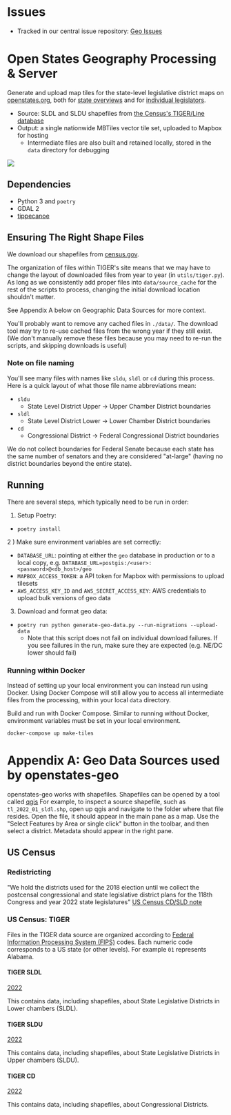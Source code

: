 # Issues

- Tracked in our central issue repository: [Geo Issues](https://github.com/openstates/issues/labels/component%3Ageo)

# Open States Geography Processing & Server

Generate and upload map tiles for the state-level legislative district maps on [openstates.org](https://openstates.org/), both for [state overviews](https://openstates.org/ca/) and for [individual legislators](https://openstates.org/person/tim-ashe-4mV4UFZqI2WsxsnYXLM8Vb/).

- Source: SLDL and SLDU shapefiles from [the Census's TIGER/Line database](https://www.census.gov/geo/maps-data/data/tiger-line.html)
- Output: a single nationwide MBTiles vector tile set, uploaded to Mapbox for hosting
  - Intermediate files are also built and retained locally, stored in the `data` directory for debugging

![](tileset-screenshot.png)

## Dependencies

- Python 3 and `poetry`
- GDAL 2
- [tippecanoe](https://github.com/felt/tippecanoe)

## Ensuring The Right Shape Files

We download our shapefiles from [census.gov](https://www2.census.gov/geo/tiger).

The organization of files within TIGER's site means that we may have to change the layout of downloaded files from year to year (in `utils/tiger.py`). As long as we consistently add proper files into `data/source_cache` for the rest of the scripts to process, changing the initial download location shouldn't matter.

See Appendix A below on Geographic Data Sources for more context.

You'll probably want to remove any cached files in `./data/`. The download tool may try to re-use cached files from the wrong year if they still exist. (We don't manually remove these files because you may need to re-run the scripts, and skipping downloads is useful)

### Note on file naming

You'll see many files with names like `sldu`, `sldl` or `cd` during this process. Here is a quick layout of what those file name abbreviations mean:

- `sldu`
  - State Level District Upper -> Upper Chamber District boundaries
- `sldl`
  - State Level District Lower -> Lower Chamber District boundaries
- `cd`
  - Congressional District -> Federal Congressional District boundaries

We do not collect boundaries for Federal Senate because each state has the same number of senators and they are considered "at-large" (having no district boundaries beyond the entire state).

## Running

There are several steps, which typically need to be run in order:

1) Setup Poetry:

  - `poetry install`

2 ) Make sure environment variables are set correctly:

  - `DATABASE_URL`: pointing at either the `geo` database in production or to a local copy, e.g. `DATABASE_URL=postgis:/<user>:<password>@<db_host>/geo`
  - `MAPBOX_ACCESS_TOKEN`: a API token for Mapbox with permissions to upload tilesets
  - `AWS_ACCESS_KEY_ID` and `AWS_SECRET_ACCESS_KEY`: AWS credentials to upload bulk versions of geo data

3) Download and format geo data:

  - `poetry run python generate-geo-data.py --run-migrations --upload-data`
    - Note that this script does not fail on individual download failures. If you see failures in the run, make sure they are expected (e.g. NE/DC lower should fail)

### Running within Docker

Instead of setting up your local environment you can instead run using Docker. Using Docker Compose will still allow you to access all intermediate files from the processing, within your local `data` directory.

Build and run with Docker Compose. Similar to running without Docker, environment variables must be set in your local environment.

```
docker-compose up make-tiles
```

# Appendix A: Geo Data Sources used by openstates-geo

openstates-geo works with shapefiles. Shapefiles can be opened by a tool called [qgis](https://www.qgis.org/en/site/)
For example, to inspect a source shapefile, such as `tl_2022_01_sldl.shp`, open up qgis and navigate to the folder where
that file resides. Open the file, it should appear in the main pane as a map. Use the "Select Features by Area or single click"
button in the toolbar, and then select a district. Metadata should appear in the right pane.

## US Census


### Redistricting

"We hold the districts used for the 2018 election until we collect the postcensal congressional and state legislative district plans
for the 118th Congress and year 2022 state legislatures" [US Census CD/SLD note](https://www.census.gov/programs-surveys/geography/technical-documentation/user-note/cd-sld-note.html)

### US Census: TIGER

Files in the TIGER data source are organized according to
[Federal Information Processing System (FIPS)](https://transition.fcc.gov/oet/info/maps/census/fips/fips.txt) codes.
Each numeric code corresponds to a US state (or other levels). For example `01` represents Alabama.

#### TIGER SLDL

[2022](https://www2.census.gov/geo/tiger/TIGER2022/SLDL/)

This contains data, including shapefiles, about State Legislative Districts in Lower chambers (SLDL).

#### TIGER SLDU

[2022](https://www2.census.gov/geo/tiger/TIGER2022/SLDU/)

This contains data, including shapefiles, about State Legislative Districts in Upper chambers (SLDU).

#### TIGER CD

[2022](https://www2.census.gov/geo/tiger/TIGER2022/CD/)

This contains data, including shapefiles, about Congressional Districts.
